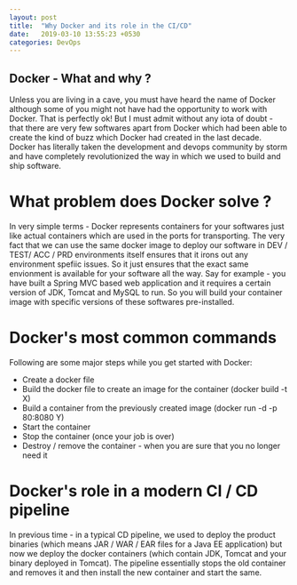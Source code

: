 ```yaml
---
layout: post
title:  "Why Docker and its role in the CI/CD"
date:   2019-03-10 13:55:23 +0530
categories: DevOps
---
```


## Docker - What and why ?
Unless you are living in a cave, you must have heard the name of Docker although some of you might not have had the opportunity to work with Docker. 
That is perfectly ok! But I must admit without any iota of doubt - that there are very few softwares apart from Docker which had been able to create the kind of buzz which Docker had created in the last decade. 
Docker has literally taken the development and devops community by storm and have completely revolutionized the way in which we used to build and ship software.

# What problem does Docker solve ?
In very simple terms - Docker represents containers for your softwares just like actual containers which are used in the ports for transporting.
The very fact that we can use the same docker image to deploy our software in DEV / TEST/ ACC / PRD environments itself ensures that it irons out any environment spefiic issues.
So it just ensures that the exact same envionment is available for your software all the way. 
Say for example - you have built a Spring MVC based web application and it requires a certain version of JDK, Tomcat and MySQL to run. So you will build your container image with specific versions of these softwares pre-installed.  

# Docker's most common commands
Following are some major steps while you get started with Docker:
* Create a docker file
* Build the docker file to create an image for the container (docker build -t X)
* Build a container from the previously created image (docker run -d -p 80:8080 Y)
* Start the container
* Stop the container (once your job is over)
* Destroy / remove the container - when you are sure that you no longer need it


# Docker's role in a modern CI / CD pipeline
In previous time - in a typical CD pipeline, we used to deploy the product binaries (which means JAR / WAR / EAR files for a Java EE application) but now we deploy the docker containers (which contain JDK, Tomcat and your binary deployed in Tomcat). The pipeline essentially stops the old container and removes it and then install the new container and start the same. 
